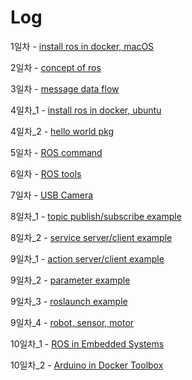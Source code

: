 # Log
1일차 - [install ros in docker, macOS](install/day1_docker_install_ros.md)

2일차 - [concept of ros](concept/day2_ros_concept.md)

3일차 - [message data flow](concept/day3_message_data_flow.md)

4일차_1 - [install ros in docker, ubuntu](install/day4_docker_install_ros_in_ubuntu.md)

4일차_2 - [hello world pkg](example/day4_create_pkg.md)

5일차 - [ROS command](concept/day5_ros_command.md)

6일차 - [ROS tools](concept/day6_ros_tools.md)

7일차 - [USB Camera](install/day7_usb_camera.md)

8일차_1 - [topic publish/subscribe example](example/day8_ROS_topic_demo.md)

8일차_2 - [service server/client example](example/day8_ROS_service_demo.md)

9일차_1 - [action server/client example](example/day9_ROS_action_demo.md)

9일차_2 - [parameter example](example/day9_ROS_parameter_demo.md)

9일차_3 - [roslaunch example](example/day9_ROS_launch_demo.md)

9일차_4 - [robot, sensor, motor](concept/day9_robot_sensor_motor.md)

10일차_1 - [ROS in Embedded Systems](concept/day10_ROS_in_Embedded_Systems.md)

10일차_2 - [Arduino in Docker Toolbox](install/day10_Docker_Arduino.md)